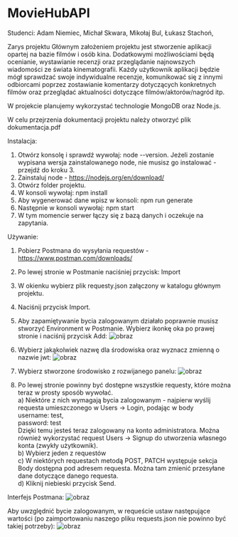 # MovieHubAPI
Studenci:
Adam Niemiec,
Michał Skwara,
Mikołaj Bul,
Łukasz Stachoń,

Zarys projektu
Głównym założeniem projektu jest stworzenie aplikacji opartej na bazie filmów i osób kina. Dodatkowymi możliwościami będą ocenianie, wystawianie recenzji oraz przeglądanie najnowszych wiadomości ze świata kinematografii. Każdy użytkownik aplikacji będzie mógł sprawdzać swoje indywidualne recenzje, komunikować się z innymi odbiorcami poprzez zostawianie komentarzy dotyczących konkretnych filmów oraz przeglądać aktualności dotyczące filmów/aktorów/nagród itp.

W projekcie planujemy wykorzystać technologie MongoDB oraz Node.js.

W celu przejrzenia dokumentacji projektu należy otworzyć plik dokumentacja.pdf

Instalacja:
1. Otwórz konsolę i sprawdź wywołaj: node --version. Jeżeli zostanie wypisana wersja zainstalowanego node, nie musisz go instalować - przejdź do kroku 3.
2. Zainstaluj node - https://nodejs.org/en/download/
3. Otwórz folder projektu.
4. W konsoli wywołaj: npm install
5. Aby wygenerować dane wpisz w konsoli: npm run generate
6. Następnie w konsoli wywołaj: npm start
7. W tym momencie serwer łączy się z bazą danych i oczekuje na zapytania.

Używanie:
1. Pobierz Postmana do wysyłania requestów - https://www.postman.com/downloads/
2. Po lewej stronie w Postmanie naciśniej przycisk: Import
3. W okienku wybierz plik requesty.json załączony w katalogu głównym projektu.
4. Naciśnij przycisk Import.
5. Aby zapamiętywanie bycia zalogowanym działało poprawnie musisz stworzyć Environment w Postmanie. Wybierz ikonkę oka po prawej stronie i naciśnij przycisk Add:
![obraz](https://user-images.githubusercontent.com/30327956/121781845-f461ec80-cba6-11eb-9c12-47e573608b25.png)
6. Wybierz jakąkolwiek nazwę dla środowiska oraz wyznacz zmienną o nazwie jwt:
![obraz](https://user-images.githubusercontent.com/30327956/121781900-312de380-cba7-11eb-8bfb-b89a5ffea037.png)
7. Wybierz stworzone środowisko z rozwijanego panelu:
![obraz](https://user-images.githubusercontent.com/30327956/121781914-4c005800-cba7-11eb-9115-cb106eb5d611.png)

8. Po lewej stronie powinny być dostępne wszystkie requesty, które można teraz w prosty sposób wywołać.<br>
  a) Niektóre z nich wymagają bycia zalogowanym - najpierw wyślij requesta umieszczonego w Users -> Login, podając w body<br>
        username: test,<br>
        password: test<br>
     Dzięki temu jesteś teraz zalogowany na konto administratora. Można również wykorzystać request Users -> Signup do utworzenia własnego konta (zwykły użytkownik).<br>
  b) Wybierz jeden z requestów<br>
  c) W niektórych requestach metodą POST, PATCH występuje sekcja Body dostępna pod adresem requesta. Można tam zmienić przesyłane dane dotyczące danego requesta.<br>
  d) Kliknij niebieski przycisk Send.<br>
  
  
Interfejs Postmana:
![obraz](https://user-images.githubusercontent.com/30327956/121781011-2a9d6d00-cba3-11eb-8783-ce81997926e8.png)

Aby uwzględnić bycie zalogowanym, w requeście ustaw następujące wartości (po zaimportowaniu naszego pliku requests.json nie powinno być takiej potrzeby):
![obraz](https://user-images.githubusercontent.com/30327956/121781453-18243300-cba5-11eb-9531-e53b00cc56ce.png)


